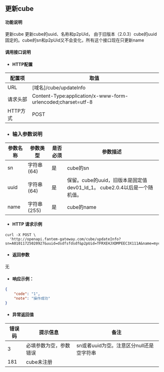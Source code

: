 ## 更新cube

#### 功能说明

更新cube 更新cube的uuid、名称和p2pUid， 由于旧版本（2.0.3）cube的uuid固定的。cube的sn和p2pUid又不会变化，所有这个接口现在只更新name

#### 调用接口说明

* #### HTTP配置

| 配置项 | 取值 |
| --- | --- |
| URL | \[域名\]/cube/updateInfo |
| 请求头部 | Content-Type:application/x-www-form-urlencoded;charset=utf-8 |
| HTTP方式 | POST |

* ### 输入参数说明

| 参数名称 | 参数类型 | 是否必须 | 参数描述 |
| --- | --- | --- | --- |
| sn | 字符串\(64\) | 是 | cube的sn |
| uuid | 字符串\(64\) | 是 | 保留。cube的uuid，旧版本是固定值dev01\_ld\_1。 cube2.0.4以后是一个随机值。 |
| name | 字符串\(255\) | 是 | cube的name |

* #### HTTP 请求示例

```
curl -X POST \
  'http://openapi.fantem-gateway.com/cube/updateInfo?sn=A01011725020927&uuid=dsdfsfdsdf&p2pUid=TFRXEHJXDMPEEC3X111A&name=mycube'
```

* #### 返回参数

无

* #### 响应示例：

```json
{
    "code": "1",
    "note": "操作成功"
}
```

* #### 异常返回值

| 错误码 | 提示信息 | 备注 |
| --- | --- | --- |
| 3 | 必填参数为空，参数错误 | sn或者uuid为空。注意区分null还是空字符串 |
| 181 | cube未注册 |  |




